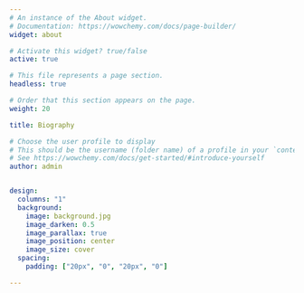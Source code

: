 ```yaml
---
# An instance of the About widget.
# Documentation: https://wowchemy.com/docs/page-builder/
widget: about

# Activate this widget? true/false
active: true

# This file represents a page section.
headless: true

# Order that this section appears on the page.
weight: 20

title: Biography

# Choose the user profile to display
# This should be the username (folder name) of a profile in your `content/authors/` folder.
# See https://wowchemy.com/docs/get-started/#introduce-yourself
author: admin


design:
  columns: "1"
  background:
    image: background.jpg
    image_darken: 0.5
    image_parallax: true
    image_position: center
    image_size: cover
  spacing:
    padding: ["20px", "0", "20px", "0"]

---
```

